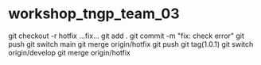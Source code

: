 # workshop_tngp_team_03

<!-- hot fix -->
git checkout -r hotfix
...fix...
git add . 
git commit -m "fix: check error"
git push
git switch main 
git merge origin/hotfix
git push 
git tag(1.0.1)
git switch origin/develop
git merge origin/hotfix